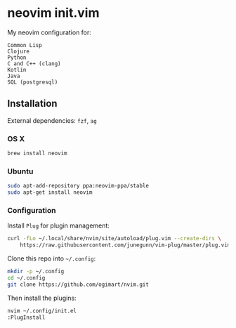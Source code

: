 # neovim init.vim

My neovim configuration for:

    Common Lisp
    Clojure
    Python
    C and C++ (clang)
    Kotlin
    Java
    SQL (postgresql)

## Installation

External dependencies: `fzf`, `ag`

### OS X

```sh
brew install neovim
```

### Ubuntu

```sh
sudo apt-add-repository ppa:neovim-ppa/stable
sudo apt-get install neovim
```

### Configuration

Install `Plug` for plugin management:

```sh
curl -fLo ~/.local/share/nvim/site/autoload/plug.vim --create-dirs \
    https://raw.githubusercontent.com/junegunn/vim-plug/master/plug.vim
```

Clone this repo into `~/.config`:

```sh
mkdir -p ~/.config
cd ~/.config
git clone https://github.com/ogimart/nvim.git
```

Then install the plugins:

```sh
nvim ~/.config/init.el
:PlugInstall
```
